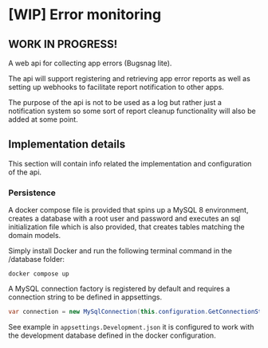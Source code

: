 # [WIP] Error monitoring

## WORK IN PROGRESS!

A web api for collecting app errors (Bugsnag lite). 

The api will support registering and retrieving app error reports as well as setting up webhooks to facilitate report notification to other apps. 

The purpose of the api is not to be used as a log but rather just a notification system so some sort of report cleanup functionality will also be added at some point.

## Implementation details
This section will contain info related the implementation and configuration of the api.

### Persistence
A docker compose file is provided that spins up a MySQL 8 environment, creates a database with a root user and password and executes an sql initialization file which is also provided, that creates tables matching the domain models.

Simply install Docker and run the following terminal command in the /database folder:

```
docker compose up
```

A MySQL connection factory is registered by default and requires a connection string to be defined in appsettings.

```c#
var connection = new MySqlConnection(this.configuration.GetConnectionString("DefaultConnection"));
```

See example in `appsettings.Development.json` it is configured to work with the development database defined in the docker configuration.